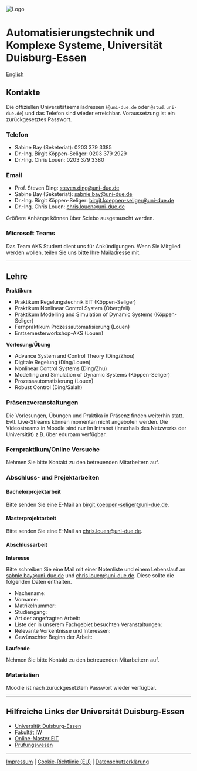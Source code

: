 ![Logo](fig/logo.svg "Logo")

# Automatisierungstechnik und Komplexe Systeme, Universität Duisburg-Essen

[English](README_en.md)

## Kontakte

Die offiziellen Universitätsemailadressen (`@uni-due.de` oder `@stud.uni-due.de`) und das Telefon sind wieder erreichbar. Voraussetzung ist ein zurückgesetztes Passwort. 

### Telefon

- Sabine Bay (Seketeriat): 0203 379 3385
- Dr.-Ing. Birgit Köppen-Seliger: 0203 379 2929
- Dr.-Ing. Chris Louen: 0203 379 3380

### Email

- Prof. Steven Ding: [steven.ding@uni-due.de](steven.ding@uni-due.de)
- Sabine Bay  (Seketeriat): [sabnie.bay@uni-due.de](sabnie.bay@uni-due.de)
- Dr.-Ing. Birgit Köppen-Seliger: [birgit.koeppen-seliger@uni-due.de](mailto:birgit.koeppen-seliger@uni-due.de)
- Dr.-Ing. Chris Louen: [chris.louen@uni-due.de](chris.louen.@uni-due.de)

Größere Anhänge können über Sciebo ausgetauscht werden.

### Microsoft Teams

Das Team AKS Student dient uns für Ankündigungen. Wenn Sie Mitglied werden wollen, teilen Sie uns bitte Ihre Mailadresse mit.

---

## Lehre

**Praktikum**

- Praktikum Regelungstechnik EIT (Köppen-Seliger)
- Praktikum Nonlinear Control System (Obergfell)
- Praktikum Modelling and Simulation of Dynamic Systems (Köppen-Seliger)
- Fernpraktikum Prozessautomatisierung (Louen)
- Erstsemesterworkshop-AKS (Louen)

**Vorlesung/Übung**

- Advance System and Control Theory (Ding/Zhou)
- Digitale Regelung (Ding/Louen)
- Nonlinear Control Systems (Ding/Zhu)
- Modelling and Simulation of Dynamic Systems (Köppen-Seliger)
- Prozessautomatisierung (Louen)
- Robust Control (Ding/Salah)

### Präsenzveranstaltungen

Die Vorlesungen, Übungen und Praktika in Präsenz finden weiterhin statt. Evtl. Live-Streams können momentan nicht angeboten werden. Die Videostreams in Moodle sind nur im Intranet (Innerhalb des Netzwerks der Universität) z.B. über eduroam verfügbar.

### Fernpraktikum/Online Versuche

Nehmen Sie bitte Kontakt zu den betreuenden Mitarbeitern auf.

### Abschluss- und Projektarbeiten

#### Bachelorprojektarbeit

Bitte senden Sie eine E-Mail an [birgit.koeppen-seliger@uni-due.de](mailto:birgit.koeppen-seliger@uni-due.de).

#### Masterprojektarbeit

Bitte senden Sie eine E-Mail an [chris.louen@uni-due.de](chris.louen.@uni-due.de).

#### Abschlussarbeit

**Interesse**

Bitte schreiben Sie eine Mail mit einer Notenliste und einem Lebenslauf an [sabnie.bay@uni-due.de](sabnie.bay@uni-due.de) und [chris.louen@uni-due.de](chris.louen.@uni-due.de). Diese sollte die folgenden Daten enthalten.

- Nachename:
- Vorname:
- Matrikelnummer:
- Studiengang:
- Art der angefragten Arbeit: 
- Liste der in unserem Fachgebiet besuchten Veranstaltungen:
- Relevante Vorkentnisse und Interessen:
- Gewünschter Beginn der Arbeit:

**Laufende**

Nehmen Sie bitte Kontakt zu den betreuenden Mitarbeitern auf. 

### Materialien

Moodle ist nach zurückgesetztem Passwort wieder verfügbar.

---

## Hilfreiche Links der Universität Duisburg-Essen

- [Universität Duisburg-Essen](https://www.uni-due.org/fakultaeten/)
- [Fakultät IW](https://www.fiw-ude.de/)
- [Online-Master EIT](https://optobuss.de/online-master-eit/)
- [Prüfungswesen](https://www.uni-due.org/studium/pruefungswesen/)

---

[Impressum](https://www.uni-due.org/impressum) | [Cookie-Richtlinie (EU)](https://www.uni-due.org/cookie-richtlinie-eu/) | [Datenschutzerklärung](https://www.uni-due.org/datenschutzerklaerung/)
